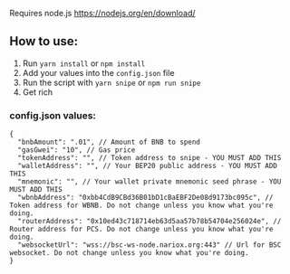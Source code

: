 Requires node.js https://nodejs.org/en/download/

## How to use:

1. Run `yarn install` or `npm install`
1. Add your values into the `config.json` file
1. Run the script with `yarn snipe` or `npm run snipe`
1. Get rich

### config.json values:

```jsonc
{
  "bnbAmount": ".01", // Amount of BNB to spend
  "gasGwei": "10", // Gas price
  "tokenAddress": "", // Token address to snipe - YOU MUST ADD THIS
  "walletAddress": "", // Your BEP20 public address - YOU MUST ADD THIS
  "mnemonic": "", // Your wallet private mnemonic seed phrase - YOU MUST ADD THIS
  "wbnbAddress": "0xbb4CdB9CBd36B01bD1cBaEBF2De08d9173bc095c", // Token address for WBNB. Do not change unless you know what you're doing.
  "routerAddress": "0x10ed43c718714eb63d5aa57b78b54704e256024e", // Router address for PCS. Do not change unless you know what you're doing.
  "websocketUrl": "wss://bsc-ws-node.nariox.org:443" // Url for BSC websocket. Do not change unless you know what you're doing.
}
```
